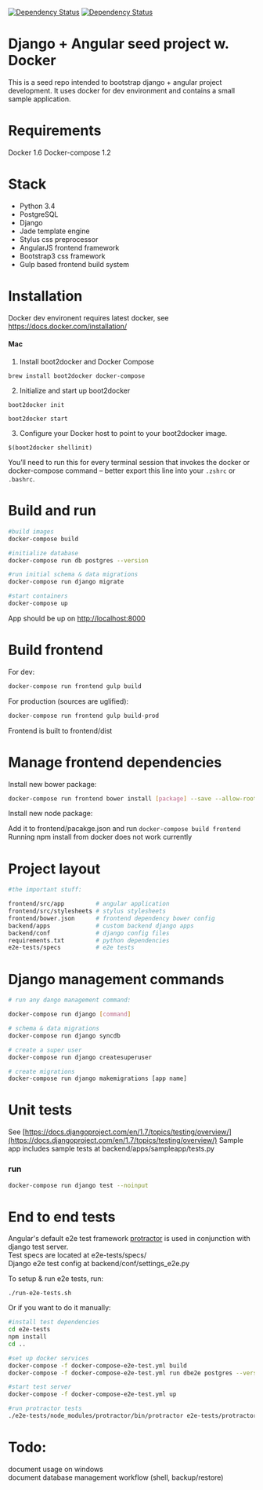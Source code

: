 [![Dependency Status](https://www.versioneye.com/user/projects/551d7c9c971f7847ca000010/badge.svg?style=flat)](https://www.versioneye.com/user/projects/551d7c9c971f7847ca000010)
[![Dependency Status](https://www.versioneye.com/user/projects/551d7ca6971f78433900000e/badge.svg?style=flat)](https://www.versioneye.com/user/projects/551d7ca6971f78433900000e)

Django + Angular seed project w. Docker
=====================================================
This is a seed repo intended to bootstrap django + angular project development. It uses docker for dev environment and contains a small sample application.

Requirements
=============
Docker 1.6
Docker-compose 1.2

Stack
=============
* Python 3.4
* PostgreSQL
* Django
* Jade template engine
* Stylus css preprocessor
* AngularJS frontend framework
* Bootstrap3  css framework
* Gulp based frontend build system


Installation
=============

Docker dev environent requires latest docker, see https://docs.docker.com/installation/

#### Mac
1. Install boot2docker and Docker Compose
```
brew install boot2docker docker-compose
```
2. Initialize and start up boot2docker
```
boot2docker init
```
```
boot2docker start
```
3. Configure your Docker host to point to your boot2docker image.
```
$(boot2docker shellinit)
```
You’ll need to run this for every terminal session that invokes the docker or docker-compose command – better export this line into your `.zshrc` or `.bashrc`.

Build and run
=============

```sh
#build images
docker-compose build

#initialize database
docker-compose run db postgres --version

#run initial schema & data migrations
docker-compose run django migrate

#start containers
docker-compose up
```

App should be up on [http://localhost:8000](http://localhost:8000/)

Build frontend
==============
For dev:
```sh
docker-compose run frontend gulp build
```
For production (sources are uglified):
```sh
docker-compose run frontend gulp build-prod
```

Frontend is built to frontend/dist

Manage frontend dependencies
===============

Install new bower package:

```sh
docker-compose run frontend bower install [package] --save --allow-root
```

Install new node package:

Add it to frontend/pacakge.json and run `docker-compose build frontend`
Running npm install from docker does not work currently

Project layout
===============

```sh
#the important stuff: 

frontend/src/app         # angular application
frontend/src/stylesheets # stylus stylesheets
frontend/bower.json      # frontend dependency bower config
backend/apps             # custom backend django apps
backend/conf             # django config files
requirements.txt         # python dependencies
e2e-tests/specs          # e2e tests
```


Django management commands
==================

```sh
# run any dango management command:

docker-compose run django [command]

# schema & data migrations
docker-compose run django syncdb

# create a super user
docker-compose run django createsuperuser

# create migrations
docker-compose run django makemigrations [app name]
```

Unit tests
=================
See [https://docs.djangoproject.com/en/1.7/topics/testing/overview/](https://docs.djangoproject.com/en/1.7/topics/testing/overview/)
Sample app includes sample tests at backend/apps/sampleapp/tests.py

### run

```sh
docker-compose run django test --noinput
```

End to end tests
=================

Angular's default e2e test framework [protractor](https://github.com/angular/protractor) is used in conjunction with django test server.  
Test specs are located at e2e-tests/specs/  
Django e2e test config at backend/conf/settings_e2e.py  

To setup & run e2e tests, run:  
```
./run-e2e-tests.sh
```

Or if you want to do it manually:

```sh
#install test dependencies
cd e2e-tests
npm install
cd ..

#set up docker services
docker-compose -f docker-compose-e2e-test.yml build
docker-compose -f docker-compose-e2e-test.yml run dbe2e postgres --version

#start test server
docker-compose -f docker-compose-e2e-test.yml up

#run protractor tests
./e2e-tests/node_modules/protractor/bin/protractor e2e-tests/protractor.conf.js 
```
Todo:
=============
document usage on windows  
document database management workflow (shell, backup/restore)  
